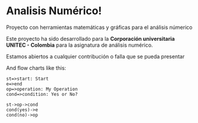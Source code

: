 Analisis Numérico!
===================


Proyecto con herramientas matemáticas y gráficas para el análisis númerico

Este proyecto ha sido desarrollado para la **Corporación universitaria UNITEC - Colombia** para la asignatura de análisis numérico.


Estamos abiertos a cualquier contribución o falla que se pueda presentar




And flow charts like this:

```flow
st=>start: Start
e=>end
op=>operation: My Operation
cond=>condition: Yes or No?

st->op->cond
cond(yes)->e
cond(no)->op

